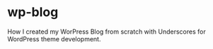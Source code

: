 # wp-blog
How I created my WorPress Blog from scratch with Underscores for WordPress theme development.
